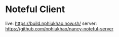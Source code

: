 # Noteful Client

live: https://build.nphiukhao.now.sh/
server: https://github.com/nphiukhao/nancy-noteful-server
